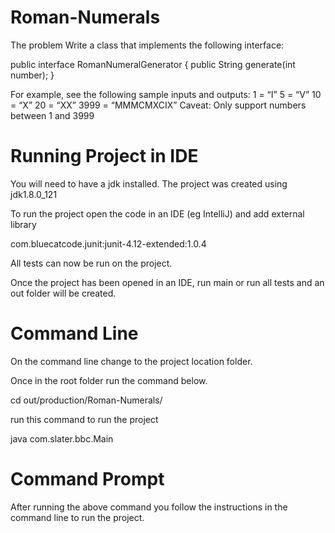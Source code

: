 # Roman-Numerals


The problem
Write a class that implements the following interface:

public interface RomanNumeralGenerator {
   public String generate(int number); 
}

For example, see the following sample inputs and outputs: 
1 = “I” 
5 = “V” 
10 = “X” 
20 = “XX” 
3999 = “MMMCMXCIX”
Caveat: Only support numbers between 1 and 3999 


# Running Project in IDE

You will need to have a jdk installed. The project was created using jdk1.8.0_121

To run the project open the code in an IDE (eg IntelliJ) and add external library

com.bluecatcode.junit:junit-4.12-extended:1.0.4

All tests can now be run on the project. 

Once the project has been opened in an IDE, run main or run all tests and an out folder
will be created.


# Command Line

On the command line change to the project location folder.

Once in the root folder run the command below.

cd out/production/Roman-Numerals/

run this command to run the project

java com.slater.bbc.Main

# Command Prompt

After running the above command you follow the instructions in the command line to 
run the project.

